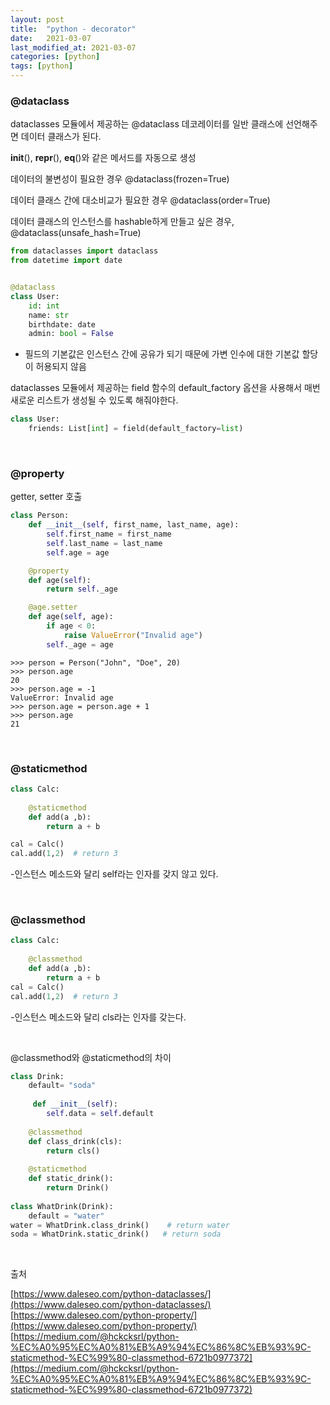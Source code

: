 ```yaml
---
layout: post
title:  "python - decorator"
date:   2021-03-07
last_modified_at: 2021-03-07
categories: [python]
tags: [python]
---
```


### @dataclass

dataclasses 모듈에서 제공하는 @dataclass 데코레이터를 일반 클래스에 선언해주면 데이터 클래스가 된다.

__init__(), __repr__(), __eq__()와 같은 메서드를 자동으로 생성

데이터의 불변성이 필요한 경우 @dataclass(frozen=True)

데이터 클래스 간에 대소비교가 필요한 경우 @dataclass(order=True)

데이터 클래스의 인스턴스를 hashable하게 만들고 싶은 경우, @dataclass(unsafe_hash=True)


```python
from dataclasses import dataclass
from datetime import date


@dataclass
class User:
    id: int
    name: str
    birthdate: date
    admin: bool = False
```

- 필드의 기본값은 인스턴스 간에 공유가 되기 때문에 가변 인수에 대한 기본값 할당이 허용되지 않음

dataclasses 모듈에서 제공하는 field 함수의 default_factory 옵션을 사용해서 매번 새로운 리스트가 생성될 수 있도록 해줘야한다.

```python
class User:
    friends: List[int] = field(default_factory=list)
```

<br/>

### @property

getter, setter 호출

```python
class Person:
    def __init__(self, first_name, last_name, age):
        self.first_name = first_name
        self.last_name = last_name
        self.age = age

    @property
    def age(self):
        return self._age

    @age.setter
    def age(self, age):
        if age < 0:
            raise ValueError("Invalid age")
        self._age = age
```

```shell script
>>> person = Person("John", "Doe", 20)
>>> person.age
20
>>> person.age = -1
ValueError: Invalid age
>>> person.age = person.age + 1
>>> person.age
21
```

<br/>

### @staticmethod

```python
class Calc:
    
    @staticmethod
    def add(a ,b):
        return a + b

cal = Calc()
cal.add(1,2)  # return 3
```

-인스턴스 메소드와 달리 self라는 인자를 갖지 않고 있다.

<br/>

### @classmethod

```python
class Calc:
    
    @classmethod
    def add(a ,b):
        return a + b
cal = Calc()
cal.add(1,2)  # return 3
```

-인스턴스 메소드와 달리 cls라는 인자를 갖는다.

<br/>

@classmethod와 @staticmethod의 차이

```python
class Drink:
    default= "soda"
    
     def __init__(self):
        self.data = self.default
    
    @classmethod
    def class_drink(cls):
        return cls()
    
    @staticmethod
    def static_drink():
        return Drink()
    
class WhatDrink(Drink):
    default = "water"
water = WhatDrink.class_drink()    # return water
soda = WhatDrink.static_drink()   # return soda
```

<br/>

출처

[https://www.daleseo.com/python-dataclasses/](https://www.daleseo.com/python-dataclasses/)
[https://www.daleseo.com/python-property/](https://www.daleseo.com/python-property/)
[https://medium.com/@hckcksrl/python-%EC%A0%95%EC%A0%81%EB%A9%94%EC%86%8C%EB%93%9C-staticmethod-%EC%99%80-classmethod-6721b0977372](https://medium.com/@hckcksrl/python-%EC%A0%95%EC%A0%81%EB%A9%94%EC%86%8C%EB%93%9C-staticmethod-%EC%99%80-classmethod-6721b0977372)